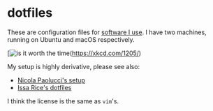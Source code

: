 # dotfiles

These are configuration files for [software I use](http://coltongrainger.com/software). I have two machines, running on Ubuntu and macOS respectively.

[![is it worth the
time](https://imgs.xkcd.com/comics/is_it_worth_the_time.png)(https://xkcd.com/1205/)


My setup is highly derivative, please see also:
- [Nicola Paolucci's setup](https://developer.atlassian.com/blog/2016/02/best-way-to-store-dotfiles-git-bare-repo/)
- [Issa Rice's dotfiles](https://github.com/riceissa/dotfiles)

I think the license is the same as `vim`'s.
